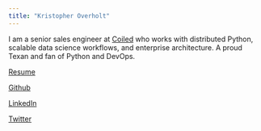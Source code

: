 ```yaml
---
title: "Kristopher Overholt"
---
```


I am a senior sales engineer at [Coiled](https://coiled.io) who works with
distributed Python, scalable data science workflows, and enterprise
architecture. A proud Texan and fan of Python and DevOps.

[Resume](Overholt-Resume.pdf)

[Github](https://github.com/koverholt)

[LinkedIn](http://www.linkedin.com/in/koverholt)

[Twitter](http://www.twitter.com/koverholt)
